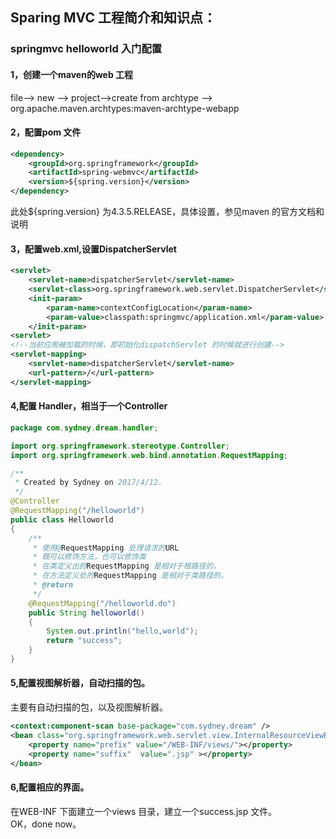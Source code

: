 ## Sparing MVC 工程简介和知识点：  
### springmvc helloworld 入门配置  
#### 1，创建一个maven的web 工程  
file--> new --> project-->create from archtype -->
  org.apache.maven.archtypes:maven-archtype-webapp  
#### 2，配置pom 文件  
```xml
<dependency>
    <groupId>org.springframework</groupId>
    <artifactId>spring-webmvc</artifactId>
    <version>${spring.version}</version>
</dependency>
```
此处${spring.version} 为4.3.5.RELEASE，具体设置，参见maven 的官方文档和说明  
#### 3，配置web.xml,设置DispatcherServlet  
```xml
<servlet>
    <servlet-name>dispatcherServlet</servlet-name>
    <servlet-class>org.springframework.web.servlet.DispatcherServlet</servlet-class>
    <init-param>
        <param-name>contextConfigLocation</param-name>
        <param-value>classpath:springmvc/application.xml</param-value>
    </init-param>
<servlet>
<!--当前应用被加载的时候，即初始化dispatchServlet 的时候就进行创建-->
<servlet-mapping>
    <servlet-name>dispatcherServlet</servlet-name>
    <url-pattern>/</url-pattern>
</servlet-mapping>
```
#### 4,配置 Handler，相当于一个Controller  
```java
package com.sydney.dream.handler;

import org.springframework.stereotype.Controller;
import org.springframework.web.bind.annotation.RequestMapping;

/**
 * Created by Sydney on 2017/4/12.
 */
@Controller
@RequestMapping("/helloworld")
public class Helloworld
{
    /**
     * 使用@RequestMapping 处理请求的URL
     * 既可以修饰方法，也可以修饰类
     * 在类定义出的RequestMapping 是相对于根路径的，
     * 在方法定义处的RequestMapping 是相对于类路径的。
     * @return
     */
    @RequestMapping("/helloworld.do")
    public String helloworld()
    {
        System.out.println("hello,world");
        return "success";
    }
}

```

#### 5,配置视图解析器，自动扫描的包。
主要有自动扫描的包，以及视图解析器。
```xml
<context:component-scan base-package="com.sydney.dream" />
<bean class="org.springframework.web.servlet.view.InternalResourceViewResolver" >
    <property name="prefix" value="/WEB-INF/views/"></property>
    <property name="suffix"  value=".jsp" ></property>
</bean>
```

#### 6,配置相应的界面。
在WEB-INF 下面建立一个views 目录，建立一个success.jsp 文件。  
OK，done now。

